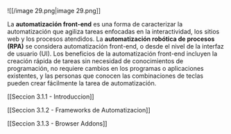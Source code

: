 ![[/image 29.png|image 29.png]]

  

  
La **automatización front-end** es una forma de caracterizar la automatización que agiliza tareas enfocadas en la interactividad, los sitios web y los procesos atendidos. La **automatización robótica de procesos (RPA)** se considera automatización front-end, o desde el nivel de la interfaz de usuario (UI). Los beneficios de la automatización front-end incluyen la creación rápida de tareas sin necesidad de conocimientos de programación, no requiere cambios en los programas o aplicaciones existentes, y las personas que conocen las combinaciones de teclas pueden crear fácilmente la tarea de automatización.  
  

[[Seccion 3.1.1 - Introduccion]]

[[Seccion 3.1.2 - Frameworks de Automatizacion]]

[[Seccion 3.1.3 - Browser Addons]]